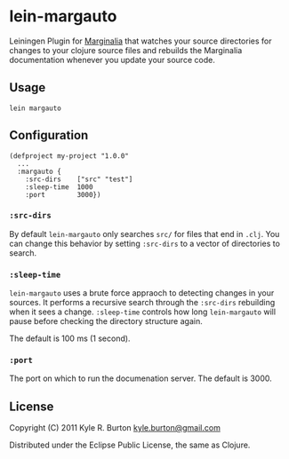 # lein-margauto

Leiningen Plugin for [Marginalia](https://github.com/fogus/marginalia)
that watches your source directories for changes to your clojure
source files and rebuilds the Marginalia documentation whenever you
update your source code.

## Usage

    lein margauto

## Configuration

    (defproject my-project "1.0.0"
      ...
      :margauto {
        :src-dirs    ["src" "test"]
        :sleep-time  1000
        :port        3000})

### `:src-dirs`

By default `lein-margauto` only searches `src/` for files that end in
`.clj`.  You can change this behavior by setting `:src-dirs` to a
vector of directories to search.

### `:sleep-time`

`lein-margauto` uses a brute force appraoch to detecting changes in
your sources.  It performs a recursive search through the `:src-dirs`
rebuilding when it sees a change.  `:sleep-time` controls how long
`lein-margauto` will pause before checking the directory structure
again.

The default is 100 ms (1 second).

### `:port`

The port on which to run the documenation server.  The default is 3000.

## License

Copyright (C) 2011 Kyle R. Burton <kyle.burton@gmail.com>

Distributed under the Eclipse Public License, the same as Clojure.
